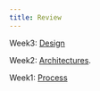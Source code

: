 ```yaml
---
title: Review
---
```


Week3: [Design](q3.html)

Week2: [Architectures](q2.html).

Week1: [Process](q1.html)
